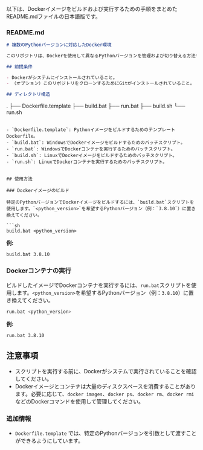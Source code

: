 以下は、Dockerイメージをビルドおよび実行するための手順をまとめたREADME.mdファイルの日本語版です。

### README.md

```markdown
# 複数のPythonバージョンに対応したDocker環境

このリポジトリは、Dockerを使用して異なるPythonバージョンを管理および切り替える方法を提供します。特定のPythonバージョンでDockerコンテナをビルドおよび実行するためのスクリプトが含まれています。

## 前提条件

- Dockerがシステムにインストールされていること。
- （オプション）このリポジトリをクローンするためにGitがインストールされていること。

## ディレクトリ構造

```
.
├── Dockerfile.template
├── build.bat
├── run.bat
├── build.sh
└── run.sh

```

- `Dockerfile.template`: PythonイメージをビルドするためのテンプレートDockerfile。
- `build.bat`: WindowsでDockerイメージをビルドするためのバッチスクリプト。
- `run.bat`: WindowsでDockerコンテナを実行するためのバッチスクリプト。
- `build.sh`: LinuxでDockerイメージをビルドするためのバッチスクリプト。
- `run.sh`: LinuxでDockerコンテナを実行するためのバッチスクリプト。


## 使用方法

### Dockerイメージのビルド

特定のPythonバージョンでDockerイメージをビルドするには、`build.bat`スクリプトを使用します。`<python_version>`を希望するPythonバージョン（例：`3.8.10`）に置き換えてください。

```sh
build.bat <python_version>
```

**例:**

```sh
build.bat 3.8.10
```

### Dockerコンテナの実行

ビルドしたイメージでDockerコンテナを実行するには、`run.bat`スクリプトを使用します。`<python_version>`を希望するPythonバージョン（例：`3.8.10`）に置き換えてください。

```sh
run.bat <python_version>
```

**例:**

```sh
run.bat 3.8.10
```

## 注意事項

- スクリプトを実行する前に、Dockerがシステムで実行されていることを確認してください。
- Dockerイメージとコンテナは大量のディスクスペースを消費することがあります。必要に応じて、`docker images`、`docker ps`、`docker rm`、`docker rmi`などのDockerコマンドを使用して管理してください。

### 追加情報

- `Dockerfile.template` では、特定のPythonバージョンを引数として渡すことができるようにしています。